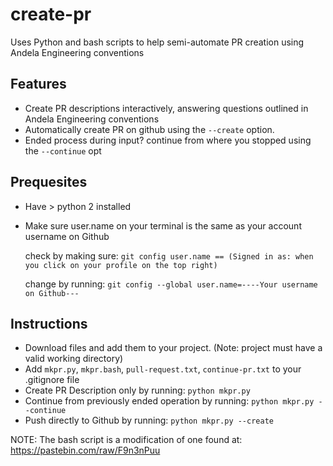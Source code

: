 # create-pr
Uses Python and bash scripts to help semi-automate PR creation using Andela Engineering conventions


## Features
- Create PR descriptions interactively, answering questions outlined in Andela Engineering conventions
- Automatically create PR on github using the `--create` option.
- Ended process during input? continue from where you stopped using the `--continue` opt

## Prequesites
- Have > python 2 installed
- Make sure user.name on your terminal is the same as your account username on Github
  
    check by making sure: 
    ``git config user.name == (Signed in as: when you click on your profile on the top right)``

    change by running:
    ``git config --global user.name=----Your username on Github---``
    
## Instructions
- Download files and add them to your project. (Note: project must have a valid working directory)
- Add `mkpr.py`, `mkpr.bash`, `pull-request.txt`, `continue-pr.txt` to your .gitignore file
- Create PR Description only by running: `python mkpr.py`
- Continue from previously ended operation by running: `python mkpr.py --continue`
- Push directly to Github by running: `python mkpr.py --create`


NOTE: The bash script is a modification of one found at: https://pastebin.com/raw/F9n3nPuu
